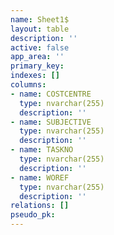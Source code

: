 ```yaml
---
name: Sheet1$
layout: table
description: ''
active: false
app_area: ''
primary_key: 
indexes: []
columns:
- name: COSTCENTRE
  type: nvarchar(255)
  description: ''
- name: SUBJECTIVE
  type: nvarchar(255)
  description: ''
- name: TASKNO
  type: nvarchar(255)
  description: ''
- name: WOREF
  type: nvarchar(255)
  description: ''
relations: []
pseudo_pk: 
---
```


